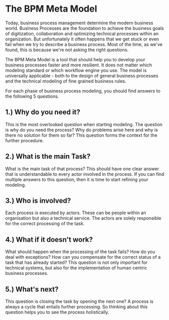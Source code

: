 # The BPM Meta Model

Today, business process management determine the modern business world. Business Processes are the foundation to achieve the business goals of digitization, collaboration  and optimizing technical processes within an organization.
But unfortunately it often happens that we get stuck or even fail when we try to describe a business process. Most of the time, as we've found, this is because we're not asking the right questions. 


The BPM Meta Model is a tool that should help you to develop your business processes faster and more resilient. It does not matter which modeling standard or which workflow engine you use. The model is universally applicable - both to the design of general business processes and the technical modeling of fine grained business rules. 



For each phase of business process modeling, you should find answers to the following 5 questions. 


## 1.) Why do you need it?

This is the most overlooked question when starting modeling. 
The question is why do you need the process? Why do problems arise here and why is there no solution for them so far? This question forms the context for the further procedure. 

## 2.) What is the main Task?

What is the main task of that process? 
This should have one clear answer that is understandable to every actor involved in the process. 
If you can find multiple answers to this question, then it is time to start refining your modeling.

## 3.) Who is involved?
 
Each process is executed by actors. These can be people within an organisation but also a technical service. The actors are solely responsible for the correct processing of the task. 

## 4.) What if it doesn't work?

What should happen when the processing of the task fails? How do you deal with exceptions? How can you compensate for the correct status of a task that has already started? 
This question is not only important for technical systems, but also for the implementation of human centric business processes. 

## 5.) What's next?

This question is closing the task by opening the next one? 
A process is always a cycle that entails further processing. So thinking about this question helps you to see the process holistically. 










